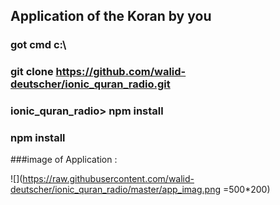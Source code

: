 ## Application of the Koran by you


### got cmd  c:\
 ### git clone  https://github.com/walid-deutscher/ionic_quran_radio.git


### ionic_quran_radio> npm install

### npm install


###image of Application :

![](https://raw.githubusercontent.com/walid-deutscher/ionic_quran_radio/master/app_imag.png =500*200)